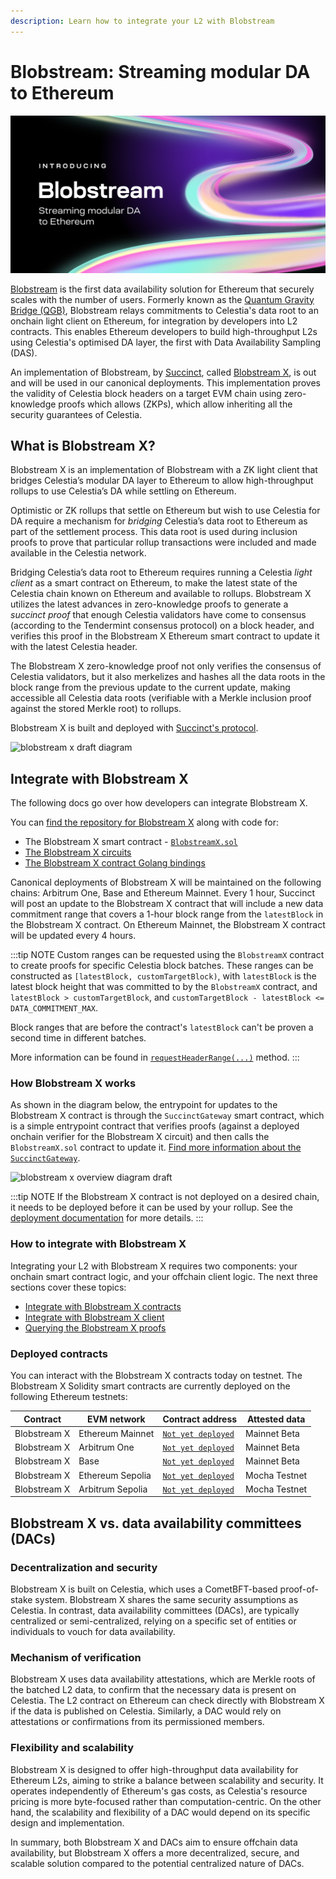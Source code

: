 ```yaml
---
description: Learn how to integrate your L2 with Blobstream
---
```


# Blobstream: Streaming modular DA to Ethereum

![Blobstream logo](/img/blobstream/blobstream_logo.png)

[Blobstream](https://blog.celestia.org/introducing-blobstream/)
is the first data availability solution for Ethereum that securely
scales with the number of users. Formerly known as the [Quantum Gravity Bridge (QGB)](https://blog.celestia.org/celestiums/),
Blobstream relays commitments to Celestia's data root to an onchain light client
on Ethereum, for integration by developers into L2 contracts. This enables Ethereum
developers to build high-throughput L2s using Celestia's optimised DA layer,
the first with Data Availability Sampling (DAS).

An implementation of Blobstream, by [Succinct](https://docs.succinct.xyz/), called
[Blobstream X](https://github.com/succinctlabs/blobstreamx), is out
and will be used in our canonical deployments. This implementation proves the
validity of Celestia block headers on a target EVM chain using zero-knowledge
proofs which allows (ZKPs), which allow inheriting all the security
guarantees of Celestia.

## What is Blobstream X?

Blobstream X is an implementation of Blobstream with a
ZK light client that bridges Celestia’s modular DA layer to
Ethereum to allow high-throughput rollups to use Celestia’s DA while settling
on Ethereum.

Optimistic or ZK rollups that settle on Ethereum but wish to use Celestia for
DA require a mechanism for _bridging_ Celestia’s data root to Ethereum as part
of the settlement process. This data root is used during inclusion proofs to
prove that particular rollup transactions were included and made available in
the Celestia network.

Bridging Celestia’s data root to Ethereum requires running a Celestia
_light client_ as a smart contract on Ethereum, to make the latest state
of the Celestia chain known on Ethereum and available to rollups. Blobstream
X utilizes the latest advances in zero-knowledge proofs to generate a
_succinct proof_ that enough Celestia validators have come to consensus
(according to the Tendermint consensus protocol) on a block header, and
verifies this proof in the Blobstream X Ethereum smart contract to update
it with the latest Celestia header.

The Blobstream X zero-knowledge proof not only verifies the consensus of
Celestia validators, but it also merkelizes and hashes all the data roots
in the block range from the previous update to the current update, making
accessible all Celestia data roots (verifiable with a Merkle inclusion proof
against the stored Merkle root) to rollups.

Blobstream X is built and deployed with
[Succinct's protocol](https://docs.succinct.xyz).

![blobstream x draft diagram](/img/blobstream/Celestia_Blobstream_X1a.png)

## Integrate with Blobstream X

The following docs go over how developers can integrate Blobstream X.

You can [find the repository for Blobstream X](https://github.com/succinctlabs/blobstreamx)
along with code for:

- The Blobstream X smart contract - [`BlobstreamX.sol`](https://github.com/succinctlabs/blobstreamx/blob/main/contracts/src/BlobstreamX.sol)
- [The Blobstream X circuits](https://alpha.succinct.xyz/celestia/blobstreamx)
- [The Blobstream X contract Golang bindings](https://github.com/succinctlabs/blobstreamx/blob/main/bindings/BlobstreamX.go)

Canonical deployments of Blobstream X will be maintained on the
following chains: Arbitrum One, Base and Ethereum Mainnet. Every 1
hour, Succinct will post an update to the Blobstream X contract
that will include a new data commitment range that covers a 1-hour
block range from the `latestBlock` in the Blobstream X contract.
On Ethereum Mainnet, the Blobstream X contract will be updated
every 4 hours.

:::tip NOTE
Custom ranges can be requested using the `BlobstreamX` contract
to create proofs for specific Celestia block batches. These ranges
can be constructed as `[latestBlock, customTargetBlock)`, with
`latestBlock` is the latest block height that was committed to by the
`BlobstreamX` contract, and `latestBlock > customTargetBlock`,
and `customTargetBlock - latestBlock <= DATA_COMMITMENT_MAX`.

Block ranges that are before the contract's `latestBlock` can't be
proven a second time in different batches.

More information can be found in [`requestHeaderRange(...)`](https://github.com/succinctlabs/blobstreamx/blob/364d3dc8c8dc9fd44b6f9f049cfb18479e56cec4/contracts/src/BlobstreamX.sol#L78-L101)
method.
:::

### How Blobstream X works

As shown in the diagram below, the entrypoint for updates to the Blobstream
X contract is through the `SuccinctGateway` smart contract, which is a
simple entrypoint contract that verifies proofs (against a deployed
onchain verifier for the Blobstream X circuit) and then calls the
`BlobstreamX.sol` contract to update it.
[Find more information about the `SuccinctGateway`](https://docs.succinct.xyz/platform/onchain-integration#succinct-gateway).

![blobstream x overview diagram draft](/img/blobstream/Celestia_Blobstream_X2a.png)

<!-- markdownlint-disable MD042 -->

:::tip NOTE
If the Blobstream X contract is not deployed on a desired chain,
it needs to be deployed before it can be used by your rollup. See the
[deployment documentation](https://docs.succinct.xyz/platform/onchain-integration#gateway-deployment)
for more details.
:::

### How to integrate with Blobstream X

Integrating your L2 with Blobstream X requires two components: your onchain smart
contract logic, and your offchain client logic. The next three sections cover these
topics:

- [Integrate with Blobstream X contracts](./blobstreamx-contracts.md)
- [Integrate with Blobstream X client](./blobstreamx-offchain.md)
- [Querying the Blobstream X proofs](./blobstreamx-proof-queries.md)

### Deployed contracts

You can interact with the Blobstream X contracts today on testnet. The
Blobstream X Solidity smart contracts are currently deployed on
the following Ethereum testnets:

<!-- markdownlint-disable MD013 -->

| Contract     | EVM network      | Contract address                                                                                                                | Attested data |
| ------------ | ---------------- | ------------------------------------------------------------------------------------------------------------------------------- | ------------- |
| Blobstream X  | Ethereum Mainnet          | [`Not yet deployed`](https://etherscan.io/address/0xTODO) | Mainnet Beta |
| Blobstream X | Arbitrum One | [`Not yet deployed`](https://arbiscan.io/address/0xTODO)  | Mainnet Beta |
| Blobstream X | Base           | [`Not yet deployed`](https://goerli.etherscan.io/address/0xTODO)  | Mainnet Beta |
| Blobstream X | Ethereum Sepolia           | [`Not yet deployed`](https://sepolia.etherscan.io/address/0xTODO)  | Mocha Testnet |
| Blobstream X | Arbitrum Sepolia           | [`Not yet deployed`](https://sepolia.arbiscan.io/address/0xTODO)  | Mocha Testnet |

<!-- markdownlint-enable MD013 -->

## Blobstream X vs. data availability committees (DACs)

### Decentralization and security

Blobstream X is built on Celestia, which uses a CometBFT-based proof-of-stake
system. Blobstream X shares the same security assumptions
as Celestia. In contrast, data availability committees (DACs), are typically
centralized or semi-centralized, relying on a specific set of entities or
individuals to vouch for data availability.

### Mechanism of verification

Blobstream X uses data availability attestations, which are Merkle roots of
the batched L2 data, to confirm that the necessary data is present on Celestia.
The L2 contract on Ethereum can check directly with Blobstream X if the data
is published on Celestia. Similarly, a DAC would rely on
attestations or confirmations from its permissioned members.

### Flexibility and scalability

Blobstream X is designed to offer high-throughput data availability for Ethereum
L2s, aiming to strike a balance between scalability and security. It operates
independently of Ethereum's gas costs, as Celestia's resource pricing is more
byte-focused rather than computation-centric. On the other hand, the scalability
and flexibility of a DAC would depend on its specific design and implementation.

In summary, both Blobstream X and DACs aim to ensure offchain data availability,
but Blobstream X offers a more decentralized, secure, and scalable solution
compared to the potential centralized nature of DACs.
